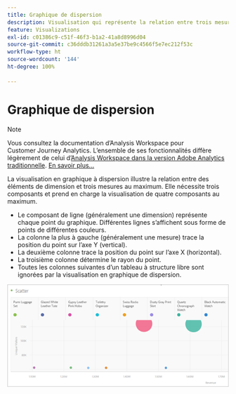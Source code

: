 ```yaml
---
title: Graphique de dispersion
description: Visualisation qui représente la relation entre trois mesures au maximum.
feature: Visualizations
exl-id: c01386c9-c51f-46f3-b1a2-41a8d8996d04
source-git-commit: c36dddb31261a3a5e37be9c4566f5e7ec212f53c
workflow-type: ht
source-wordcount: '144'
ht-degree: 100%

---
```


# Graphique de dispersion

>[!NOTE]
>
>Vous consultez la documentation d’Analysis Workspace pour Customer Journey Analytics. L’ensemble de ses fonctionnalités diffère légèrement de celui d’[Analysis Workspace dans la version Adobe Analytics traditionnelle](https://experienceleague.adobe.com/docs/analytics/analyze/analysis-workspace/home.html?lang=fr). [En savoir plus...](/help/getting-started/cja-aa.md)

La visualisation en graphique à dispersion illustre la relation entre des éléments de dimension et trois mesures au maximum. Elle nécessite trois composants et prend en charge la visualisation de quatre composants au maximum.

* Le composant de ligne (généralement une dimension) représente chaque point du graphique. Différentes lignes s’affichent sous forme de points de différentes couleurs.
* La colonne la plus à gauche (généralement une mesure) trace la position du point sur l’axe Y (vertical).
* La deuxième colonne trace la position du point sur l’axe X (horizontal).
* La troisième colonne détermine le rayon du point.
* Toutes les colonnes suivantes d’un tableau à structure libre sont ignorées par la visualisation en graphique de dispersion.

![Graphique de dispersion](assets/scatter.png)
